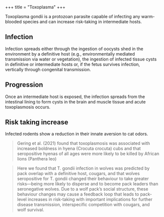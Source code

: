 +++
title = "Toxoplasma"
+++

Toxoplasma gondii is a protozoan parasite capable of infecting any warm-blooded species and can increase risk-taking in intermediate hosts.

## Infection
Infection spreads either through the ingestion of oocysts shed in the environment by a definitive host (e.g., environmentally mediated transmission via water or vegetation), the ingestion of infected tissue cysts in definitive or intermediate hosts or, if the fetus survives infection, vertically through congenital transmission.

## Progression
Once an intermediate host is exposed, the infection spreads from the intestinal lining to form cysts in the brain and muscle tissue and acute toxoplasmosis occurs.

## Risk taking increase
Infected rodents show a reduction in their innate aversion to cat odors.

> Gering et al. (2021) found that toxoplasmosis was associated with increased boldness in hyena (Crocuta crocuta) cubs and that seropositive hyenas of all ages were more likely to be killed by African lions (Panthera leo)

> Here we found that T. gondii infection in wolves was predicted by pack overlap with a definitive host, cougars, and that wolves seropositive for T. gondii changed their behaviour to take greater risks—being more likely to disperse and to become pack leaders than seronegative wolves. Due to a wolf pack’s social structure, these behaviour changes may cause a feedback loop that leads to pack-level increases in risk-taking with important implications for further disease transmission, interspecific competition with cougars, and wolf survival.